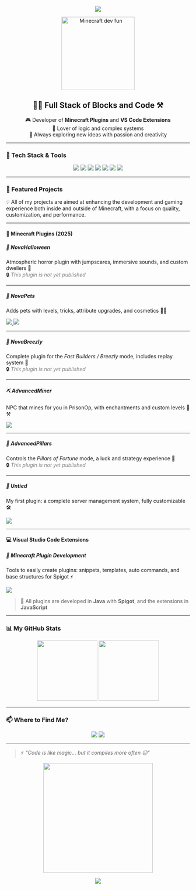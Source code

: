 <!-- Animated banner at the top -->
<p align="center">
   <img src="https://capsule-render.vercel.app/api?type=waving&color=gradient&height=200§ion=header&text=Hi,%20I'm%20Gabo!&fontSize=40&fontAlignY=35&desc=Minecraft%20Plugin%20Developer%20%2526%20VS%20Code%20Extensions&descAlignY=60&descAlign=50" />
 </p>

 
<!-- Fun welcome GIF -->
<p align="center">
  <img src="https://media.giphy.com/media/l3vQXqqpTajfT2JDo/giphy.gif" width="200" alt="Minecraft dev fun" />
</p>

<!-- Introduction -->
<h2 align="center">👨‍💻 Full Stack of Blocks and Code ⚒️</h2>

<p align="center">
  🎮 Developer of <strong>Minecraft Plugins</strong> and <strong>VS Code Extensions</strong><br/>
  🧩 Lover of logic and complex systems<br/>
  🚀 Always exploring new ideas with passion and creativity
</p>

---

### 🧰 Tech Stack & Tools

<p align="center">
  <img src="https://img.shields.io/badge/Java-%23ED8B00.svg?style=for-the-badge&logo=java&logoColor=white" />
  <img src="https://img.shields.io/badge/Spigot-FFA500?style=for-the-badge&logo=spigotmc&logoColor=white" />
  <img src="https://img.shields.io/badge/Minecraft-62B47A?style=for-the-badge&logo=minecraft&logoColor=white" />
  <img src="https://img.shields.io/badge/Python-3776AB?style=for-the-badge&logo=python&logoColor=white" />
  <img src="https://img.shields.io/badge/JavaScript-F7DF1E?style=for-the-badge&logo=javascript&logoColor=black" />
  <img src="https://img.shields.io/badge/VS%20Code-007ACC?style=for-the-badge&logo=visual-studio-code&logoColor=white" />
  <img src="https://img.shields.io/badge/Git-F05032?style=for-the-badge&logo=git&logoColor=white" />
</p>

---

### 🧪 Featured Projects

💡 All of my projects are aimed at enhancing the development and gaming experience both inside and outside of Minecraft, with a focus on quality, customization, and performance.

---

#### 🧩 Minecraft Plugins (2025)

##### 👻 NovaHalloween  
Atmospheric horror plugin with jumpscares, immersive sounds, and custom dwellers 🎃  
🔒 <span style="color: gray;"><em>This plugin is not yet published</em></span>

---

##### 🐾 NovaPets  
Adds pets with levels, tricks, attribute upgrades, and cosmetics 🐶✨

<a href="https://polymart.org/product/7208/novapets" target="_blank">
  <img src="https://img.shields.io/badge/Download%20on-PolyMart-orange?style=for-the-badge&logo=polymart&logoColor=white" />
</a>

<a href="https://builtbybit.com/resources/novapets.60216/" target="_blank">
  <img src="https://img.shields.io/badge/Download%20on-BuiltByBit-orange?style=for-the-badge&logo=builtbybit&logoColor=white" />
</a>

---

##### 🧱 NovaBreezly  
Complete plugin for the *Fast Builders / Breezly* mode, includes replay system 🎥  
🔒 <span style="color: gray;"><em>This plugin is not yet published</em></span>

---

##### ⛏️ AdvancedMiner  
NPC that mines for you in PrisonOp, with enchantments and custom levels 🔧⚒️

<a href="https://builtbybit.com/resources/advancedminer-miner-plugin.47789/" target="_blank">
  <img src="https://img.shields.io/badge/Download%20on-SpigotMC-orange?style=for-the-badge&logo=spigotmc&logoColor=white" />
</a>

---

##### 🗿 AdvancedPillars  
Controls the *Pillars of Fortune* mode, a luck and strategy experience 🎲  
🔒 <span style="color: gray;"><em>This plugin is not yet published</em></span>

---

##### 🧪 Untied  
My first plugin: a complete server management system, fully customizable 🛠️

<a href="https://www.spigotmc.org/resources/untied-staff-plugin.115459/" target="_blank">
  <img src="https://img.shields.io/badge/Download%20on-SpigotMC-orange?style=for-the-badge&logo=spigotmc&logoColor=white" />
</a>

---

#### 💻 Visual Studio Code Extensions

##### 🧱 Minecraft Plugin Development  
Tools to easily create plugins: snippets, templates, auto commands, and base structures for Spigot ⚡

<a href="https://marketplace.visualstudio.com/items?itemName=Gabodev.minecraft-plugin-development" target="_blank">
  <img src="https://img.shields.io/badge/Available%20on-VS%20Code%20Marketplace-007ACC?style=for-the-badge&logo=visual-studio-code&logoColor=white" />
</a>

> 🤖 All plugins are developed in **Java** with **Spigot**, and the extensions in **JavaScript**

---

### 📊 My GitHub Stats

<p align="center">
  <img src="https://github-readme-stats.vercel.app/api?username=MiniGabo&show_icons=true&theme=radical&hide_title=true" height="165">
  <img src="https://github-readme-stats.vercel.app/api/top-langs/?username=MiniGabo&layout=compact&theme=radical&hide_title=true" height="165">
</p>

---

### 📫 Where to Find Me?

<p align="center">
  <a href="https://discord.com/users/753439327668666390"><img src="https://img.shields.io/badge/Discord-%237289DA.svg?style=for-the-badge&logo=discord&logoColor=white" /></a>
  <a href="mailto:gaboagmi4@gmail.com"><img src="https://img.shields.io/badge/Email-%23D14836.svg?style=for-the-badge&logo=gmail&logoColor=white" /></a>
</p>

---

> ⚡ *"Code is like magic... but it compiles more often 😉"*

<p align="center">
  <img src="https://media.giphy.com/media/iIqmM5tTjmpOB9mpbn/giphy.gif" width="300"/>
</p>

<!-- Decorative footer -->
<p align="center">
  <img src="https://capsule-render.vercel.app/api?type=waving&color=gradient&height=120&section=footer"/>
</p>




